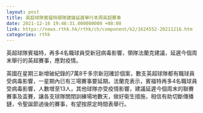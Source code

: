 ```yaml
---
layout: post
title: 英超球隊賓福特領隊建議延遲舉行本周英超賽事
date: 2021-12-16 19:46:31.000000000 +08:00
link: https://news.rthk.hk/rthk/ch/component/k2/1624552-20211216.htm
categories: rthk
---
```


英超球隊賓福特，再多4名職球員受新冠病毒影響，領隊法蘭克建議，延遲今個周末舉行的英超賽事，應對疫情。

英國在星期三新增破紀錄的7萬8千多宗新冠確診個案，數支英超球隊都有職球員受病毒影響，一星期內已有三場賽事要延期。法蘭克表示，賓福特再多4名職球員受病毒影響，人數增至13人，其他球隊亦受疫情影響，建議延遲今個周末的聯賽賽事及盃賽，讓各支球隊關閉訓練場地數天，做好衛生措施，相信有助切斷傳播鏈，令聖誕節過後的賽事，有望按原定時間表舉行。
